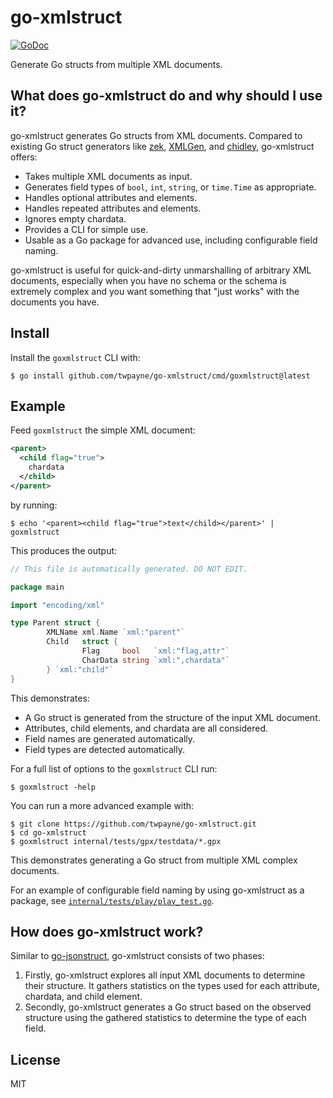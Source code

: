 # go-xmlstruct

[![GoDoc](https://godoc.org/github.com/twpayne/go-xmlstruct?status.svg)](https://godoc.org/github.com/twpayne/go-xmlstruct)

Generate Go structs from multiple XML documents.

## What does go-xmlstruct do and why should I use it?

go-xmlstruct generates Go structs from XML documents. Compared to
existing Go struct generators like [zek](https://github.com/miku/zek),
[XMLGen](https://github.com/dutchcoders/XMLGen), and
[chidley](https://github.com/gnewton/chidley), go-xmlstruct offers:

* Takes multiple XML documents as input.
* Generates field types of `bool`, `int`, `string`, or `time.Time` as
  appropriate.
* Handles optional attributes and elements.
* Handles repeated attributes and elements.
* Ignores empty chardata.
* Provides a CLI for simple use.
* Usable as a Go package for advanced use, including configurable field naming.

go-xmlstruct is useful for quick-and-dirty unmarshalling of arbitrary XML
documents, especially when you have no schema or the schema is extremely complex
and you want something that "just works" with the documents you have.

## Install

Install the `goxmlstruct` CLI with:

```console
$ go install github.com/twpayne/go-xmlstruct/cmd/goxmlstruct@latest
```

## Example

Feed `goxmlstruct` the simple XML document:

```xml
<parent>
  <child flag="true">
    chardata
  </child>
</parent>
```

by running:

```console
$ echo '<parent><child flag="true">text</child></parent>' | goxmlstruct
```

This produces the output:

```go
// This file is automatically generated. DO NOT EDIT.

package main

import "encoding/xml"

type Parent struct {
        XMLName xml.Name `xml:"parent"`
        Child   struct {
                Flag     bool   `xml:"flag,attr"`
                CharData string `xml:",chardata"`
        } `xml:"child"`
}
```

This demonstrates:

* A Go struct is generated from the structure of the input XML document.
* Attributes, child elements, and chardata are all considered.
* Field names are generated automatically.
* Field types are detected automatically.

For a full list of options to the `goxmlstruct` CLI run:

```console
$ goxmlstruct -help
```

You can run a more advanced example with:

```console
$ git clone https://github.com/twpayne/go-xmlstruct.git
$ cd go-xmlstruct
$ goxmlstruct internal/tests/gpx/testdata/*.gpx
```

This demonstrates generating a Go struct from multiple XML complex documents.

For an example of configurable field naming by using go-xmlstruct as a package,
see
[`internal/tests/play/play_test.go`](https://github.com/twpayne/go-xmlstruct/blob/master/internal/tests/play/play_test.go).

## How does go-xmlstruct work?

Similar to [go-jsonstruct](https://github.com/twpayne/go-jsonstruct), go-xmlstruct consists of two phases:

1. Firstly, go-xmlstruct explores all input XML documents to determine their
   structure. It gathers statistics on the types used for each attribute,
   chardata, and child element.
2. Secondly, go-xmlstruct generates a Go struct based on the observed structure
   using the gathered statistics to determine the type of each field.

## License

MIT